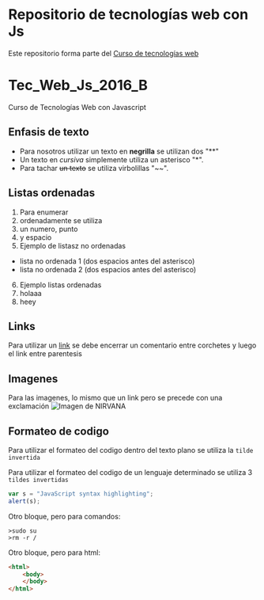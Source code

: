 # Repositorio de tecnologías web con Js
Este repositorio forma parte del [Curso de tecnologías web](https://github.com/adrianeguez/Tec_Web_Js_2016_B)


# Tec_Web_Js_2016_B
Curso de Tecnologías Web con Javascript

## Enfasis de texto
* Para nosotros utilizar un texto en **negrilla** se utilizan dos "**"
* Un texto en *cursiva* simplemente utiliza un asterisco "*".
* Para tachar ~~un texto~~ se utiliza virbolillas "~~".

## Listas ordenadas
1. Para enumerar
2. ordenadamente se utiliza
3. un numero, punto
4. y espacio
5. Ejemplo de listasz no ordenadas
 * lista no ordenada 1 (dos espacios antes del asterisco)
 * lista no ordenada 2 (dos espacios antes del asterisco)
6. Ejemplo listas ordenadas
 1. holaaa
 2. heey
 
## Links
Para utilizar un [link](https://github.com/adrianeguez/Tec_Web_Js_2016_B) se debe encerrar un comentario entre corchetes y luego el link entre parentesis

## Imagenes
Para las imagenes, lo mismo que un link pero se precede con una exclamación
![Imagen de NIRVANA](http://vignette3.wikia.nocookie.net/nirvana/images/8/80/Nirvana-Wallpaper.jpg/revision/latest?cb=20130412204553 "Nirvana")

## Formateo de codigo
Para utilizar el formateo del codigo dentro del texto plano se utiliza la `tilde invertida`

Para utilizar el formateo del codigo de un lenguaje determinado se utiliza 3 `tildes invertidas`
```javascript
var s = "JavaScript syntax highlighting";
alert(s);
```
Otro bloque, pero para comandos:
```
>sudo su
>rm -r /

```
Otro bloque, pero para html:
```html
<html>
    <body>
    </body>
</html>
```